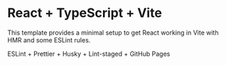 # React + TypeScript + Vite

This template provides a minimal setup to get React working in Vite with HMR and some ESLint rules.

ESLint + Prettier + Husky + Lint-staged + GitHub Pages
